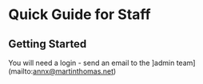 # Quick Guide for Staff

## Getting Started
You will need a login - send an email to the ]admin team](mailto:annx@martinthomas.net)

